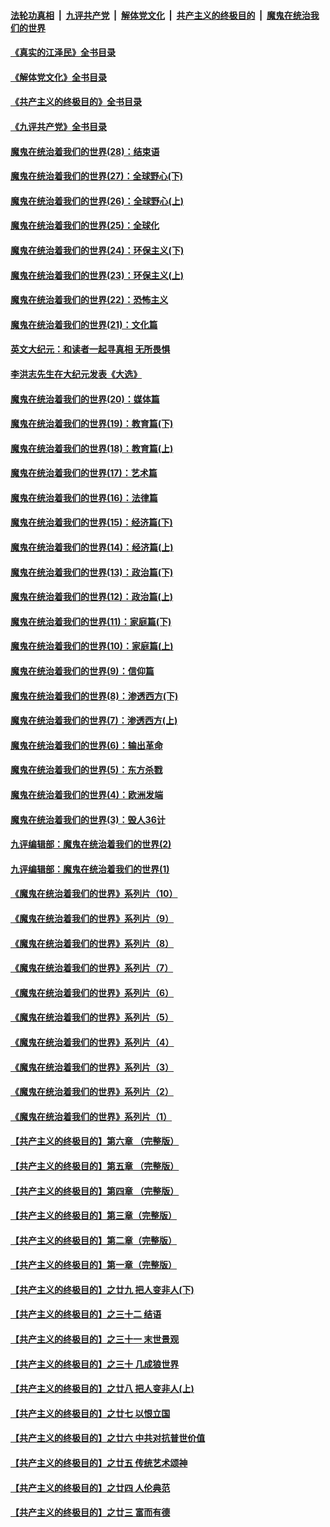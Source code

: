 ####  [法轮功真相](../../../../basic/blob/master/README.md?t=08230401) &nbsp;|&nbsp; [九评共产党](../../../../9ping.md/blob/master/README.md?t=08230401) &nbsp;|&nbsp; [解体党文化](../../../../jtdwh.md/blob/master/README.md?t=08230401)  &nbsp;|&nbsp; [共产主义的终极目的](../../../../gczydzjmd.md/blob/master/README.md?t=08230401) &nbsp;|&nbsp; [魔鬼在统治我们的世界](../../../../mgztzwmdsj.md/blob/master/README.md?t=08230401) 

#### [《真实的江泽民》全书目录](../pages/nsc422/n13721399.md?t=08230401) 

#### [《解体党文化》全书目录](../pages/nsc422/n13721157.md?t=08230401) 

#### [《共产主义的终极目的》全书目录](../pages/nsc422/n13721048.md?t=08230401) 

#### [《九评共产党》全书目录](../pages/nsc422/n13708085.md?t=08230401) 

#### [魔鬼在统治着我们的世界(28)：结束语](../pages/nsc422/n10936246.md?t=08230401) 

#### [魔鬼在统治着我们的世界(27)：全球野心(下)](../pages/nsc422/n10928319.md?t=08230401) 

#### [魔鬼在统治着我们的世界(26)：全球野心(上)](../pages/nsc422/n10900318.md?t=08230401) 

#### [魔鬼在统治着我们的世界(25)：全球化](../pages/nsc422/n10788205.md?t=08230401) 

#### [魔鬼在统治着我们的世界(24)：环保主义(下)](../pages/nsc422/n10695307.md?t=08230401) 

#### [魔鬼在统治着我们的世界(23)：环保主义(上)](../pages/nsc422/n10688613.md?t=08230401) 

#### [魔鬼在统治着我们的世界(22)：恐怖主义](../pages/nsc422/n10614727.md?t=08230401) 

#### [魔鬼在统治着我们的世界(21)：文化篇](../pages/nsc422/n10597706.md?t=08230401) 

#### [英文大纪元：和读者一起寻真相 无所畏惧](../pages/nsc422/n12542027.md?t=08230401) 

#### [李洪志先生在大纪元发表《大选》](../pages/nsc422/n12534746.md?t=08230401) 

#### [魔鬼在统治着我们的世界(20)：媒体篇](../pages/nsc422/n10586579.md?t=08230401) 

#### [魔鬼在统治着我们的世界(19)：教育篇(下)](../pages/nsc422/n10564808.md?t=08230401) 

#### [魔鬼在统治着我们的世界(18)：教育篇(上)](../pages/nsc422/n10526970.md?t=08230401) 

#### [魔鬼在统治着我们的世界(17)：艺术篇](../pages/nsc422/n10499093.md?t=08230401) 

#### [魔鬼在统治着我们的世界(16)：法律篇](../pages/nsc422/n10485969.md?t=08230401) 

#### [魔鬼在统治着我们的世界(15)：经济篇(下)](../pages/nsc422/n10469975.md?t=08230401) 

#### [魔鬼在统治着我们的世界(14)：经济篇(上)](../pages/nsc422/n10457370.md?t=08230401) 

#### [魔鬼在统治着我们的世界(13)：政治篇(下)](../pages/nsc422/n10448270.md?t=08230401) 

#### [魔鬼在统治着我们的世界(12)：政治篇(上)](../pages/nsc422/n10444576.md?t=08230401) 

#### [魔鬼在统治着我们的世界(11)：家庭篇(下)](../pages/nsc422/n10440961.md?t=08230401) 

#### [魔鬼在统治着我们的世界(10)：家庭篇(上)](../pages/nsc422/n10435448.md?t=08230401) 

#### [魔鬼在统治着我们的世界(9)：信仰篇](../pages/nsc422/n10432159.md?t=08230401) 

#### [魔鬼在统治着我们的世界(8)：渗透西方(下)](../pages/nsc422/n10429603.md?t=08230401) 

#### [魔鬼在统治着我们的世界(7)：渗透西方(上)](../pages/nsc422/n10426013.md?t=08230401) 

#### [魔鬼在统治着我们的世界(6)：输出革命](../pages/nsc422/n10421536.md?t=08230401) 

#### [魔鬼在统治着我们的世界(5)：东方杀戮](../pages/nsc422/n10417707.md?t=08230401) 

#### [魔鬼在统治着我们的世界(4)：欧洲发端](../pages/nsc422/n10414890.md?t=08230401) 

#### [魔鬼在统治着我们的世界(3)：毁人36计](../pages/nsc422/n10411583.md?t=08230401) 

#### [九评编辑部：魔鬼在统治着我们的世界(2)](../pages/nsc422/n10410036.md?t=08230401) 

#### [九评编辑部：魔鬼在统治着我们的世界(1)](../pages/nsc422/n10406825.md?t=08230401) 

#### [《魔鬼在统治着我们的世界》系列片（10）](../pages/nsc422/n12292670.md?t=08230401) 

#### [《魔鬼在统治着我们的世界》系列片（9）](../pages/nsc422/n12290859.md?t=08230401) 

#### [《魔鬼在统治着我们的世界》系列片（8）](../pages/nsc422/n12287445.md?t=08230401) 

#### [《魔鬼在统治着我们的世界》系列片（7）](../pages/nsc422/n12283425.md?t=08230401) 

#### [《魔鬼在统治着我们的世界》系列片（6）](../pages/nsc422/n12282314.md?t=08230401) 

#### [《魔鬼在统治着我们的世界》系列片（5）](../pages/nsc422/n12281419.md?t=08230401) 

#### [《魔鬼在统治着我们的世界》系列片（4）](../pages/nsc422/n12274024.md?t=08230401) 

#### [《魔鬼在统治着我们的世界》系列片（3）](../pages/nsc422/n12271322.md?t=08230401) 

#### [《魔鬼在统治着我们的世界》系列片（2）](../pages/nsc422/n12269049.md?t=08230401) 

#### [《魔鬼在统治着我们的世界》系列片（1）](../pages/nsc422/n12267575.md?t=08230401) 

#### [【共产主义的终极目的】第六章 （完整版）](../pages/nsc422/n11428913.md?t=08230401) 

#### [【共产主义的终极目的】第五章 （完整版）](../pages/nsc422/n11428912.md?t=08230401) 

#### [【共产主义的终极目的】第四章 （完整版）](../pages/nsc422/n11428907.md?t=08230401) 

#### [【共产主义的终极目的】第三章（完整版）](../pages/nsc422/n11428848.md?t=08230401) 

#### [【共产主义的终极目的】第二章（完整版）](../pages/nsc422/n11428831.md?t=08230401) 

#### [【共产主义的终极目的】第一章（完整版）](../pages/nsc422/n11417651.md?t=08230401) 

#### [【共产主义的终极目的】之廿九 把人变非人(下)](../pages/nsc422/n11344140.md?t=08230401) 

#### [【共产主义的终极目的】之三十二 结语](../pages/nsc422/n11360535.md?t=08230401) 

#### [【共产主义的终极目的】之三十一 末世景观](../pages/nsc422/n11351129.md?t=08230401) 

#### [【共产主义的终极目的】之三十 几成狼世界](../pages/nsc422/n11348280.md?t=08230401) 

#### [【共产主义的终极目的】之廿八 把人变非人(上)](../pages/nsc422/n11340492.md?t=08230401) 

#### [【共产主义的终极目的】之廿七 以恨立国](../pages/nsc422/n11336944.md?t=08230401) 

#### [【共产主义的终极目的】之廿六 中共对抗普世价值](../pages/nsc422/n11324785.md?t=08230401) 

#### [【共产主义的终极目的】之廿五 传统艺术颂神](../pages/nsc422/n11296396.md?t=08230401) 

#### [【共产主义的终极目的】之廿四 人伦典范](../pages/nsc422/n11296397.md?t=08230401) 

#### [【共产主义的终极目的】之廿三 富而有德](../pages/nsc422/n11283598.md?t=08230401) 

